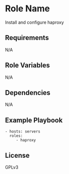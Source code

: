 Role Name
=========

Install and configure haproxy

Requirements
------------

N/A

Role Variables
--------------

N/A

Dependencies
------------

N/A

Example Playbook
----------------

    - hosts: servers
      roles:
         - haproxy

License
-------

GPLv3
